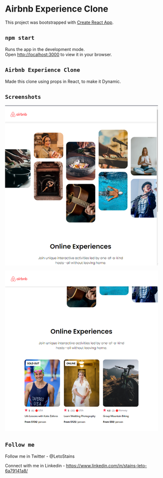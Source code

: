 # Airbnb Experience Clone

This project was bootstrapped with [Create React App](https://github.com/facebook/create-react-app).


## `npm start`

Runs the app in the development mode.\
Open [http://localhost:3000](http://localhost:3000) to view it in your browser.


## `Airbnb Experience Clone `

Made this clone using props in React, to make it Dynamic.

## `Screenshots`

![alt text](https://github.com/stainsleto/Airbnb-Experience-Clone/blob/main/repository/airbnb-ss.png?raw=true)

![alt text](https://github.com/stainsleto/Airbnb-Experience-Clone/blob/main/repository/airbnb-ss2.png?raw=true)

## `Follow me`

Follow me in Twitter - @LetoStains

Connect with me in Linkedin - https://www.linkedin.com/in/stains-leto-6a79141a8/

